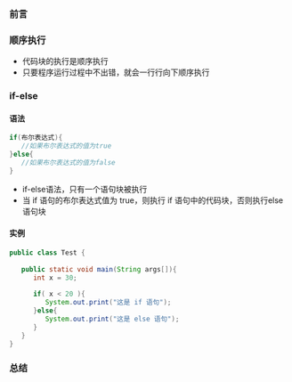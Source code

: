 ### 前言
### 顺序执行
- 代码块的执行是顺序执行
- 只要程序运行过程中不出错，就会一行行向下顺序执行

### if-else
#### 语法 
```Java
if(布尔表达式){
   //如果布尔表达式的值为true
}else{
   //如果布尔表达式的值为false
}
```
- if-else语法，只有一个语句块被执行 
- 当 if 语句的布尔表达式值为 true，则执行 if 语句中的代码块，否则执行else 语句块
#### 实例
```Java
public class Test {
 
   public static void main(String args[]){
      int x = 30;
 
      if( x < 20 ){
         System.out.print("这是 if 语句");
      }else{
         System.out.print("这是 else 语句");
      }
   }
}
```
### 总结